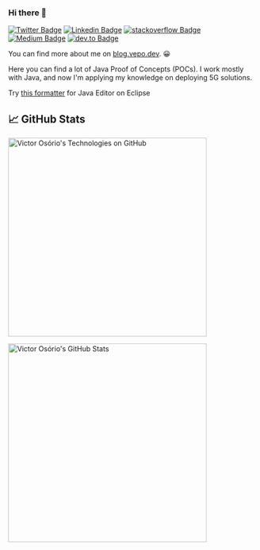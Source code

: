 ### Hi there 👋

[![Twitter Badge](https://img.shields.io/badge/-@vepo-1ca0f1?style=flat-square&labelColor=1ca0f1&logo=twitter&logoColor=white&link=https://bsky.app/profile/vepo.dev)](https://bsky.app/profile/vepo.dev) 
[![Linkedin Badge](https://img.shields.io/badge/-Victor%20Os%C3%B3rio-blue?style=flat-square&logo=Linkedin&logoColor=white&link=https://www.linkedin.com/in/victorosorio/)](https://www.linkedin.com/in/victorosorio/) 
[![stackoverflow Badge](https://img.shields.io/badge/-@victor-6a737c?style=flat-square&labelColor=cccccc&logo=stackoverflow&logoColor=orange&link=https://stackoverflow.com/users/329082/victor)](https://stackoverflow.com/users/329082/victor)
[![Medium Badge](https://img.shields.io/badge/-@vepo-000000?style=flat-square&labelColor=000000&logo=Medium&link=https://medium.com/@vepo/)](https://medium.com/@vepo)
[![dev.to Badge](https://img.shields.io/badge/-vepo-000000?style=flat-square&logo=dev.to&link=https://dev.to/vepo/)](https://dev.to/vepo/)

You can find more about me on [blog.vepo.dev](https://blog.vepo.dev/about/). 😀

Here you can find a lot of Java Proof of Concepts (POCs). I work mostly with Java, and now I'm applying my knowledge on deploying 5G solutions.

Try [this formatter](https://gist.github.com/vepo/ca87d614a983ecf9568bf891b0ad0032) for Java Editor on Eclipse

## &#x1f4c8; GitHub Stats

<a href="https://github.com/vepo/vepo">
  <img align="center" src="https://github-readme-stats.vercel.app/api?username=vepo&show_icons=true&include_all_commits=true&title_color=2aa889&text_color=99d1ce&icon_color=2bbc8a&bg_color=0c1014&" alt="Victor Osório's Technologies on GitHub" width="400"/></a>
  
<p/>

<a href="https://github.com/vepo/vepo">
  <img align="center" src="https://github-readme-stats.vercel.app/api/top-langs/?username=vepo&title_color=2aa889&text_color=99d1ce&icon_color=2bbc8a&bg_color=0c1014&langs_count=8&layout=compact&hide=shell,css,html,less,jupyter+notebook&theme=material-palenight" alt="Victor Osório's GitHub Stats" width="400"/></a>


<!--
**vepo/vepo** is a ✨ _special_ ✨ repository because its `README.md` (this file) appears on your GitHub profile.

Here are some ideas to get you started:

- 🔭 I’m currently working on ...
- 🌱 I’m currently learning ...
- 👯 I’m looking to collaborate on ...
- 🤔 I’m looking for help with ...
- 💬 Ask me about ...
- 📫 How to reach me: 
- 😄 Pronouns: ...
- ⚡ Fun fact: ...
-->

